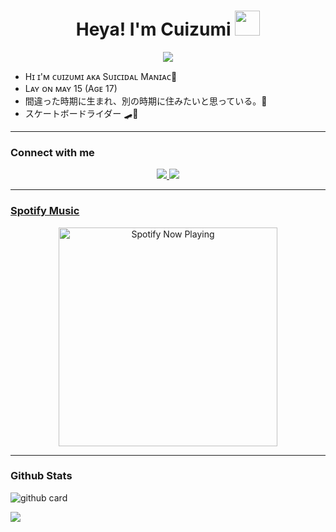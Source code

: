 <h1 align="center">Heya! I'm Cuizumi <img src="https://user-images.githubusercontent.com/1303154/88677602-1635ba80-d120-11ea-84d8-d263ba5fc3c0.gif" width="40px" alt=""><br></h1>
<p align="center">
<a href="https://youtube.com/channel/UCO8teSA3O_Nx6YgiMnxQeaw"><img align="center" height="auto" src="https://www.linkpicture.com/q/7c9005fe16bd484a24f58b50978f0fbd_1.jpg"/></a>

<p align="center">

- Hɪ ɪ'ᴍ ᴄᴜɪᴢᴜᴍɪ ᴀᴋᴀ Sᴜɪᴄɪᴅᴀʟ Mᴀɴɪᴀᴄ🦨
- Lᴀʏ ᴏɴ ᴍᴀʏ 15 (Aɢᴇ 17)
- 間違った時期に生まれ、別の時期に住みたいと思っている。🎼
- スケートボードライダー 🛹🦨


------

### Connect with me 
<p align="center">
  <a href="https://www.instagram.com/cuizumi/"><img src="https://img.shields.io/badge/Instagram-E4405F?style=for-the-badge&logo=instagram&logoColor=white"/> 
  <a href="https://wa.me/916002313582"><img src="https://img.shields.io/badge/WhatsApp-25D366?style=for-the-badge&logo=whatsapp&logoColor=white" /><br>

  
------

### Spotify Music

<p align="center">
  <a href="https://open.spotify.com/track/4bNvS25ZVMCvLHEUV87mp4?si=yb1PaPVnRgiTYedy8r6i_g&utm_source=copy-link&context=spotify%3Aplaylist%3A37i9dQZF1EIVoBTSiHHsdx&dl_branch=1" target="_blank"><img src="https://now-playing-on-spotify.vercel.app/api/spotify" alt="Spotify Now Playing" width="350"/></a>
</p>

------
 
### Github Stats 

![github card](https://github-readme-stats.vercel.app/api?username=Cuii-kun&show_icons=true&theme=radical)

![](https://github-profile-summary-cards.vercel.app/api/cards/profile-details?username=Cuii-kun&theme=monokai)

